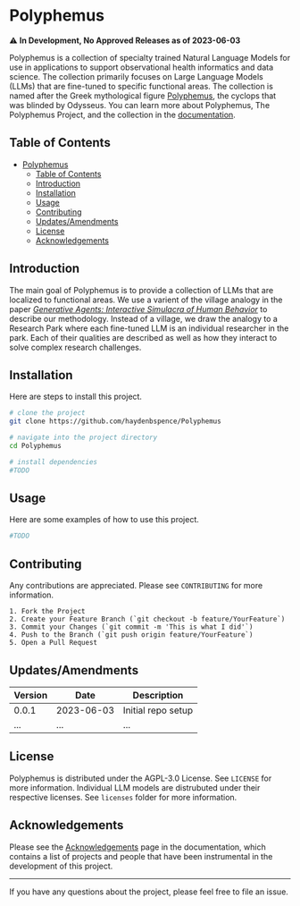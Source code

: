 # Polyphemus 

:warning: **In Development, No Approved Releases as of 2023-06-03**

Polyphemus is a collection of specialty trained Natural Language Models for use in applications to support observational health informatics and data science. The collection primarily focuses on Large Language Models (LLMs) that are fine-tuned to specific functional areas. The collection is named after the Greek mythological figure [Polyphemus](https://en.wikipedia.org/wiki/Polyphemus), the cyclops that was blinded by Odysseus. You can learn more about Polyphemus, The Polyphemus Project, and the collection in the [documentation](https://haydenbspence.github.io/Polyphemus).

## Table of Contents

- [Polyphemus](#polyphemus)
  - [Table of Contents](#table-of-contents)
  - [Introduction](#introduction)
  - [Installation](#installation)
  - [Usage](#usage)
  - [Contributing](#contributing)
  - [Updates/Amendments](#updatesamendments)
  - [License](#license)
  - [Acknowledgements](#acknowledgements)

## Introduction

The main goal of Polyphemus is to provide a collection of LLMs that are localized to functional areas. We use a varient of the village analogy in the paper [*Generative Agents: Interactive Simulacra of Human Behavior*]([file:///C:/Users/diana/Downloads/2304.03442.pdf](https://arxiv.org/abs/2304.03442)) to describe our methodology. Instead of a village, we draw the analogy to a Research Park where each fine-tuned LLM is an individual researcher in the park. Each of their qualities are described as well as how they interact to solve complex research challenges.

## Installation

Here are steps to install this project. 

```bash
# clone the project
git clone https://github.com/haydenbspence/Polyphemus

# navigate into the project directory
cd Polyphemus

# install dependencies
#TODO
```

## Usage

Here are some examples of how to use this project.

```bash
#TODO
```

## Contributing

Any contributions are appreciated. Please see `CONTRIBUTING` for more information. 

```
1. Fork the Project
2. Create your Feature Branch (`git checkout -b feature/YourFeature`)
3. Commit your Changes (`git commit -m 'This is what I did'`)
4. Push to the Branch (`git push origin feature/YourFeature`)
5. Open a Pull Request
```

## Updates/Amendments

| Version | Date       | Description         |
| ------- | ---------- | ------------------- |
| 0.0.1   | 2023-06-03 | Initial repo setup     |
| ...     | ...        | ...                 |


## License

Polyphemus is distributed under the AGPL-3.0 License. See `LICENSE` for more information. Individual LLM models are distrubuted under their respective licenses. See `licenses` folder for more information.

## Acknowledgements

Please see the [Acknowledgements](https://haydenbspence.github.io/Polyphemus/acknowledgements) page in the documentation, which contains a list of projects and people that have been instrumental in the development of this project.

---

If you have any questions about the project, please feel free to file an issue.
